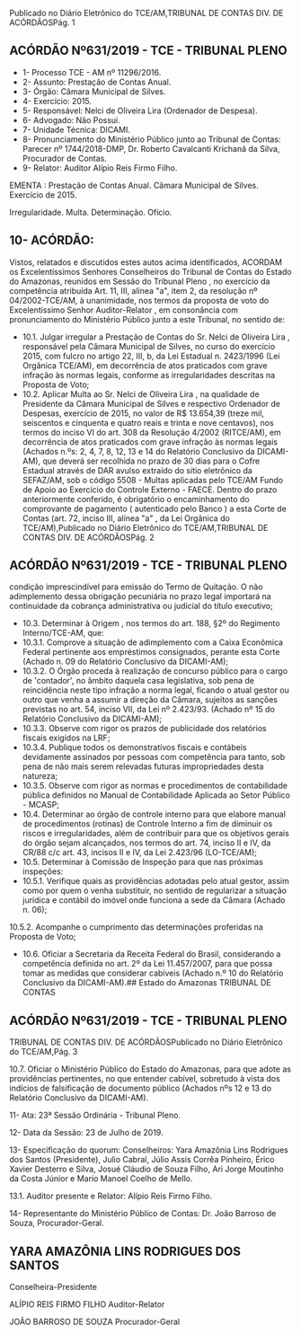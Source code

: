 Publicado  no  Diário  Eletrônico do TCE/AM,TRIBUNAL DE CONTAS DIV. DE ACÓRDÃOSPág. 1

## ACÓRDÃO Nº631/2019 - TCE - TRIBUNAL PLENO

- 1- Processo TCE - AM nº 11296/2016.
- 2- Assunto: Prestação de Contas Anual.
- 3- Órgão: Câmara Municipal de Silves.
- 4- Exercício: 2015.
- 5- Responsável: Nelci de Oliveira Lira (Ordenador de Despesa).
- 6- Advogado: Não Possui.
- 7- Unidade Técnica: DICAMI.
- 8- Pronunciamento  do  Ministério  Público  junto  ao  Tribunal  de  Contas: Parecer  nº 1744/2018-DMP, Dr. Roberto Cavalcanti Krichanã da Silva, Procurador de Contas.
- 9- Relator: Auditor Alípio Reis Firmo Filho.

EMENTA : Prestação  de  Contas  Anual. Câmara Municipal de Silves. Exercício de 2015.

Irregularidade. Multa. Determinação. Ofício.

## 10-  ACÓRDÃO:

Vistos, relatados e discutidos estes autos acima identificados, ACORDAM os Excelentíssimos Senhores Conselheiros do Tribunal de Contas do Estado do Amazonas, reunidos em Sessão do Tribunal Pleno , no exercício da competência atribuída Art. 11, III, alínea  "a",  item  2,  da  resolução  nº  04/2002-TCE/AM, à  unanimidade, nos  termos  da proposta  de  voto  do  Excelentíssimo  Senhor  Auditor-Relator , em  consonância com pronunciamento do Ministério Público junto a este Tribunal, no sentido de:

- 10.1. Julgar  irregular a  Prestação  de  Contas  do Sr.  Nelci  de  Oliveira Lira , responsável  pela  Câmara  Municipal  de  Silves,  no  curso  do exercício  2015, com  fulcro  no  artigo  22,  III,  b,  da  Lei  Estadual  n. 2423/1996 (Lei Orgânica TCE/AM), em decorrência de atos praticados com  grave  infração  às  normas  legais,  conforme  as  irregularidades descritas na Proposta de Voto;
- 10.2. Aplicar Multa ao Sr. Nelci de  Oliveira Lira , na  qualidade de Presidente da Câmara Municipal de Silves e respectivo Ordenador de Despesas, exercício  de  2015,  no  valor  de R$  13.654,39 (treze  mil, seiscentos  e  cinquenta  e  quatro  reais  e  trinta  e  nove  centavos),  nos termos do inciso VI do art. 308 da Resolução 4/2002 (RITCE/AM), em decorrência  de  atos  praticados  com  grave  infração  às  normas  legais (Achados  n.ºs:  2,  4,  7,  8,  12,  13  e  14  do  Relatório  Conclusivo  da DICAMI-AM),  que  deverá  ser  recolhida  no  prazo  de  30  dias  para  o Cofre Estadual através de DAR avulso extraído do sítio eletrônico da SEFAZ/AM,  sob  o  código  5508  -  Multas  aplicadas  pelo  TCE/AM  Fundo de Apoio ao Exercício do Controle Externo - FAECE. Dentro do prazo  anteriormente  conferido,  é  obrigatório  o  encaminhamento  do comprovante de pagamento ( autenticado pelo Banco ) a esta Corte de Contas  (art.  72,  inciso  III,  alínea  "a"  ,  da  Lei  Orgânica  do  TCE/AM),Publicado  no  Diário  Eletrônico do TCE/AM,TRIBUNAL DE CONTAS DIV. DE ACÓRDÃOSPág. 2

## ACÓRDÃO Nº631/2019 - TCE - TRIBUNAL PLENO

condição imprescindível  para  emissão  do  Termo  de  Quitação.  O  não adimplemento dessa obrigação pecuniária no prazo legal importará na continuidade da cobrança administrativa ou judicial do título executivo;

- 10.3. Determinar à Origem , nos  termos  do  art.  188,  §2º  do  Regimento Interno/TCE-AM, que:
- 10.3.1. Comprove a situação de adimplemento com a Caixa Econômica Federal  pertinente  aos  empréstimos  consignados,  perante  esta  Corte (Achado n. 09 do Relatório Conclusivo da DICAMI-AM);
- 10.3.2. O Órgão proceda à realização de concurso público para o cargo de  'contador', no  âmbito  daquela  casa  legislativa, sob  pena  de reincidência neste tipo infração a norma legal, ficando o atual gestor ou outro que venha a assumir a direção da Câmara, sujeitos as sanções previstas  no  art.  54,  inciso  VII,  da  Lei  nº  2.423/93.  (Achado  nº  15  do Relatório Conclusivo da DICAMI-AM);
- 10.3.3. Observe  com  rigor  os  prazos  de  publicidade  dos  relatórios fiscais exigidos na LRF;
- 10.3.4. Publique todos os demonstrativos fiscais e contábeis devidamente assinados por pessoas com competência para tanto, sob pena  de  não  mais  serem  relevadas  futuras  impropriedades  desta natureza;
- 10.3.5. Observe com rigor as normas e procedimentos de contabilidade pública definidos no  Manual  de  Contabilidade  Aplicada  ao  Setor Público - MCASP;
- 10.4. Determinar ao órgão de controle interno para que elabore manual de procedimentos (rotinas) de Controle Interno a fim de diminuir os riscos e  irregularidades,  além  de  contribuir  para  que  os  objetivos  gerais  do órgão sejam alcançados, nos termos do art. 74, inciso II e IV, da CR/88 c/c art. 43, incisos II e IV, da Lei 2.423/96 (LO-TCE/AM);
- 10.5. Determinar à Comissão  de  Inspeção para que nas próximas inspeções:
- 10.5.1. Verifique  quais  as  providências  adotadas  pelo  atual  gestor, assim como por quem o venha substituir, no sentido de regularizar a situação jurídica e contábil do imóvel onde funciona a sede da Câmara (Achado n. 06);

10.5.2. Acompanhe  o  cumprimento  das  determinações  proferidas  na Proposta de Voto;

- 10.6. Oficiar a  Secretaria  da  Receita  Federal  do  Brasil, considerando  a competência  definida  no  art.  2º  da  Lei  11.457/2007,  para  que  possa tomar as medidas que considerar cabíveis (Achado n.º 10 do Relatório Conclusivo da DICAMI-AM).## Estado do Amazonas TRIBUNAL DE CONTAS

## ACÓRDÃO Nº631/2019 - TCE - TRIBUNAL PLENO

TRIBUNAL DE CONTAS DIV. DE ACÓRDÃOSPublicado  no  Diário  Eletrônico do TCE/AM,Pág. 3

10.7. Oficiar o  Ministério  Público do Estado do Amazonas, para que adote as providências pertinentes, no que entender cabível, sobretudo à vista dos indícios de falsificação de documento público (Achados nºs 12 e 13 do Relatório Conclusivo da DICAMI-AM).

11-  Ata: 23ª Sessão Ordinária - Tribunal Pleno.

12-  Data da Sessão: 23 de Julho de 2019.

13-  Especificação  do  quorum: Conselheiros: Yara  Amazônia  Lins  Rodrigues  dos Santos (Presidente), Julio Cabral, Júlio Assis Corrêa Pinheiro, Érico Xavier Desterro e Silva,  Josué  Cláudio  de  Souza  Filho,  Ari  Jorge  Moutinho  da  Costa  Júnior  e  Mario Manoel Coelho de Mello.

13.1. Auditor presente e Relator: Alípio Reis Firmo Filho.

14-  Representante  do  Ministério  Público  de  Contas: Dr. João  Barroso  de  Souza, Procurador-Geral.

## YARA AMAZÔNIA LINS RODRIGUES DOS SANTOS

Conselheira-Presidente

ALÍPIO REIS FIRMO FILHO Auditor-Relator

JOÃO BARROSO DE SOUZA Procurador-Geral